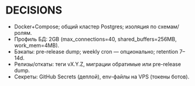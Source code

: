 # DECISIONS
- Docker+Compose; общий кластер Postgres; изоляция по схемам/ролям.
- Профиль БД: 2GB (max_connections=40, shared_buffers=256MB, work_mem=4MB).
- Бэкапы: pre-release dump; weekly cron — опционально; retention 7–14d.
- Релизы/откаты: теги vX.Y.Z, миграции обратимые или pre-release dump.
- Секреты: GitHub Secrets (деплой), env-файлы на VPS (токены ботов).
